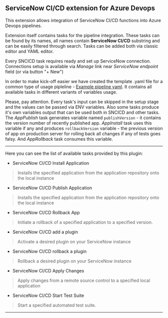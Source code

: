 ## ServiceNow CI/CD extension for Azure Devops

This extension allows integration of ServiceNow CI/CD functions into Azure Devops pipelines.

Extension itself contains tasks for the pipeline integration. These tasks can be found by its names, all names contain **ServiceNow CI/CD** substring and can be easily filtered through search. Tasks can be added both via classic editor and YAML editor.

Every SNCICD task requires ready and set up ServiceNow connection. Connections setup is available via *Manage* link near *ServiceNow endpoint* field (or via button "+ New")

In order to make kick-off easier we have created the template .yaml file for a common type of usage pipleline - [Example pipeline yaml](example-pipeline.html). It contains all available tasks in different variants of variables usage.

Please, pay attention. Every task's input can be skipped in the setup stage and the values can be passed via ENV variables. Also some tasks produce it's own variables output that can be used both in SNCICD and other tasks. The *AppPublish* task generates variable named `publishVersion` - it contains the version number of recently published app. *AppInstall* task uses this variable if any and produces `rollbackVersion` variable - the previous version of app on production server for rolling back all changes if any of tests goes falsy. And *AppRollback* task consumes this variable.

---

Here you can see the list of available tasks provided by this plugin:

- ServiceNow CI/CD Install Application
> Installs the specified application from the application repository onto the local instance

- ServiceNow CI/CD Publish Application
> Installs the specified application from the application repository onto the local instance

- ServiceNow CI/CD Rollback App
> Initiate a rollback of a specified application to a specified version.

- ServiceNow CI/CD add a plugin
> Activate a desired plugin on your ServiceNow instance

- ServiceNow CI/CD rollback a plugin
> Rollback a desired plugin on your ServiceNow instance

- ServiceNow CI/CD Apply Changes
> Apply changes from a remote source control to a specified local application

- ServiceNow CI/CD Start Test Suite
> Start a specified automated test suite.
 
---
